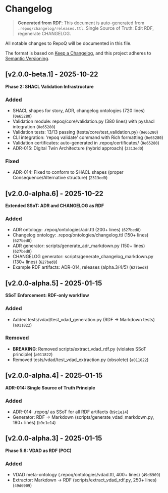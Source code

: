 # Changelog

> **Generated from RDF**: This document is auto-generated from `.repoq/changelog/releases.ttl`.
> Single Source of Truth: Edit RDF, regenerate CHANGELOG.

All notable changes to RepoQ will be documented in this file.

The format is based on [Keep a Changelog](https://keepachangelog.com/en/1.0.0/),
and this project adheres to [Semantic Versioning](https://semver.org/spec/v2.0.0.html).

## [v2.0.0-beta.1] - 2025-10-22

**Phase 2: SHACL Validation Infrastructure**

### Added

- SHACL shapes for story, ADR, changelog ontologies (720 lines) (`0e65280`)
- Validation module: repoq/core/validation.py (380 lines) with pyshacl integration (`0e65280`)
- Validation tests: 13/13 passing (tests/core/test_validation.py) (`0e65280`)
- CLI integration: 'repoq validate' command with Rich formatting (`0e65280`)
- Validation certificates: auto-generated in .repoq/certificates/ (`0e65280`)
- ADR-015: Digital Twin Architecture (hybrid approach) (`2313ed0`)

### Fixed

- ADR-014: Fixed to conform to SHACL shapes (proper Consequence/Alternative structure) (`2313ed0`)

## [v2.0.0-alpha.6] - 2025-10-22

**Extended SSoT: ADR and CHANGELOG as RDF**

### Added

- ADR ontology: .repoq/ontologies/adr.ttl (200+ lines) (`627bed8`)
- Changelog ontology: .repoq/ontologies/changelog.ttl (150+ lines) (`627bed8`)
- ADR generator: scripts/generate_adr_markdown.py (150+ lines) (`627bed8`)
- CHANGELOG generator: scripts/generate_changelog_markdown.py (130+ lines) (`627bed8`)
- Example RDF artifacts: ADR-014, releases (alpha.3/4/5) (`627bed8`)

## [v2.0.0-alpha.5] - 2025-01-15

**SSoT Enforcement: RDF-only workflow**

### Added

- Added tests/vdad/test_vdad_generation.py (RDF → Markdown tests) (`a011822`)

### Removed

- **BREAKING**: Removed scripts/extract_vdad_rdf.py (violates SSoT principle) (`a011822`)
- Removed tests/vdad/test_vdad_extraction.py (obsolete) (`a011822`)

## [v2.0.0-alpha.4] - 2025-01-15

**ADR-014: Single Source of Truth Principle**

### Added

- ADR-014: .repoq/ as SSoT for all RDF artifacts (`b9c1e14`)
- Generator: RDF → Markdown (scripts/generate_vdad_markdown.py, 180+ lines) (`b9c1e14`)

## [v2.0.0-alpha.3] - 2025-01-15

**Phase 5.6: VDAD as RDF (POC)**

### Added

- VDAD meta-ontology (.repoq/ontologies/vdad.ttl, 400+ lines) (`49d6909`)
- Extractor: Markdown → RDF (scripts/extract_vdad_rdf.py, 250+ lines) (`49d6909`)

